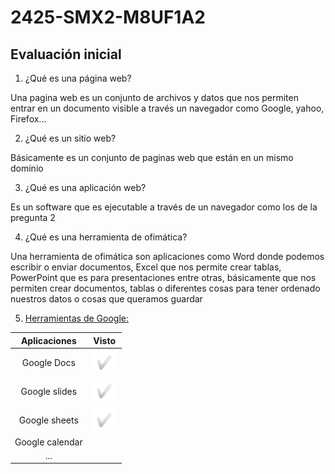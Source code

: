 # 2425-SMX2-M8UF1A2

## Evaluación inicial

1. ¿Qué es una página web?

Una pagina web es un conjunto de archivos y datos que nos permiten entrar en un documento visible a través un navegador como Google, yahoo, Firefox...

2. ¿Qué es un sitio web?

Básicamente es un conjunto de paginas web que están en un mismo dominio

3. ¿Qué es una aplicación web?

Es un software que es ejecutable a través de un navegador como los de la pregunta 2

4. ¿Qué es una herramienta de ofimática?

Una herramienta de ofimática son aplicaciones como Word donde podemos escribir o enviar documentos, Excel que nos permite crear tablas, PowerPoint que es para presentaciones entre otras, básicamente que nos permiten crear documentos, tablas o diferentes cosas para tener ordenado nuestros datos o cosas que queramos guardar

5. [Herramientas de Google:](https://www.google.com/intl/es-419/chrome/browser-tools/)

|Aplicaciones|Visto|
|:------------:|:------:|
|Google Docs|![tick](https://github.com/Danivegamacias/2425-SMX2-M8UF1A2/blob/main/Captura%20de%20pantalla%202024-09-26%20165404.png)|
|Google slides|![tick](https://github.com/Danivegamacias/2425-SMX2-M8UF1A2/blob/main/Captura%20de%20pantalla%202024-09-26%20165404.png)|
|Google sheets|![tick](https://github.com/Danivegamacias/2425-SMX2-M8UF1A2/blob/main/Captura%20de%20pantalla%202024-09-26%20165404.png)|
|Google calendar|
|...|
